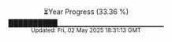 <p align="center">
⏳Year Progress (33.36 %) <br>
██████████▁▁▁▁▁▁▁▁▁▁▁▁▁▁▁▁▁▁▁▁ <br>
<sub>Updated: Fri, 02 May 2025 18:31:13 GMT</sub>
</p>

